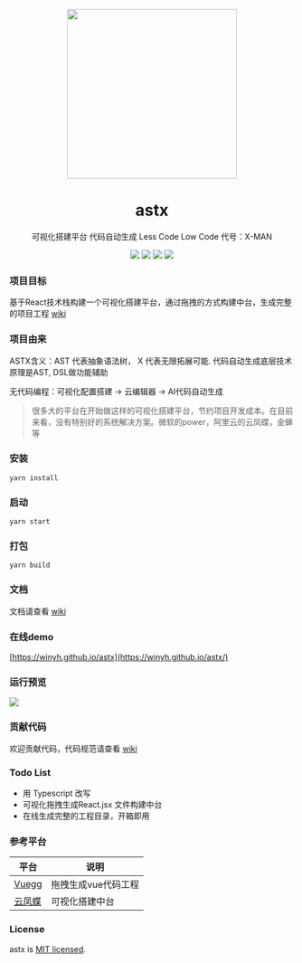 <p align="center">
  <a href="https://winyh.github.io/astx/">
    <img width="300" src="https://github.com/winyh/astx/blob/master/public/warrior.svg">
  </a>
</p>

<h1 align="center">astx</h1>

<p align="center">可视化搭建平台 代码自动生成 Less Code Low Code   代号：X-MAN</p>

<div align="center">

![](https://img.shields.io/github/issues/winyh/astx) ![](https://img.shields.io/github/languages/code-size/winyh/astx) ![](https://img.shields.io/github/stars/winyh/astx) ![](https://img.shields.io/github/last-commit/winyh/astx)

</div>

### 项目目标

基于React技术栈构建一个可视化搭建平台，通过拖拽的方式构建中台，生成完整的项目工程 [wiki](https://github.com/winyh/astx/wiki)


### 项目由来

ASTX含义：AST 代表抽象语法树， X 代表无限拓展可能. 代码自动生成底层技术原理是AST, DSL做功能辅助

无代码编程：可视化配置搭建 -> 云编辑器 -> AI代码自动生成


> 很多大的平台在开始做这样的可视化搭建平台，节约项目开发成本。在目前来看，没有特别好的系统解决方案。微软的power，阿里云的云凤蝶，金蝉等


### 安装
```
yarn install 
```

### 启动

```
yarn start
```

### 打包
```
yarn build
```

### 文档

文档请查看 [wiki](https://github.com/winyh/astx/wiki)

### 在线demo

[https://winyh.github.io/astx](https://winyh.github.io/astx/)

### 运行预览

![](https://github.com/winyh/astx/blob/master/public/run.png)

### 贡献代码
欢迎贡献代码，代码规范请查看 [wiki](https://github.com/winyh/astx/wiki)


### Todo List

* 用 Typescript 改写
* 可视化拖拽生成React.jsx 文件构建中台
* 在线生成完整的工程目录，开箱即用


### 参考平台

|  平台   | 说明  |
|  ----  | ----  |
| [Vuegg](https://github.com/vuegg/vuegg)  | 拖拽生成vue代码工程 |
| [云凤蝶](https://www.yunfengdie.com/)  | 可视化搭建中台 |



### License
astx is [MIT licensed](https://opensource.org/licenses/MIT).
